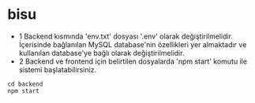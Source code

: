 # bisu

- 1 
  Backend kısmında 'env.txt' dosyası '.env' olarak değiştirilmelidir. İçerisinde bağlanılan MySQL database'nin özellikleri yer almaktadır ve kullanılan database'ye bağlı olarak değiştirilmelidir.
- 2
  Backend ve frontend için belirtilen dosyalarda 'npm start' komutu ile sistemi başlatabilirsiniz.

```linux
cd backend
npm start
```
